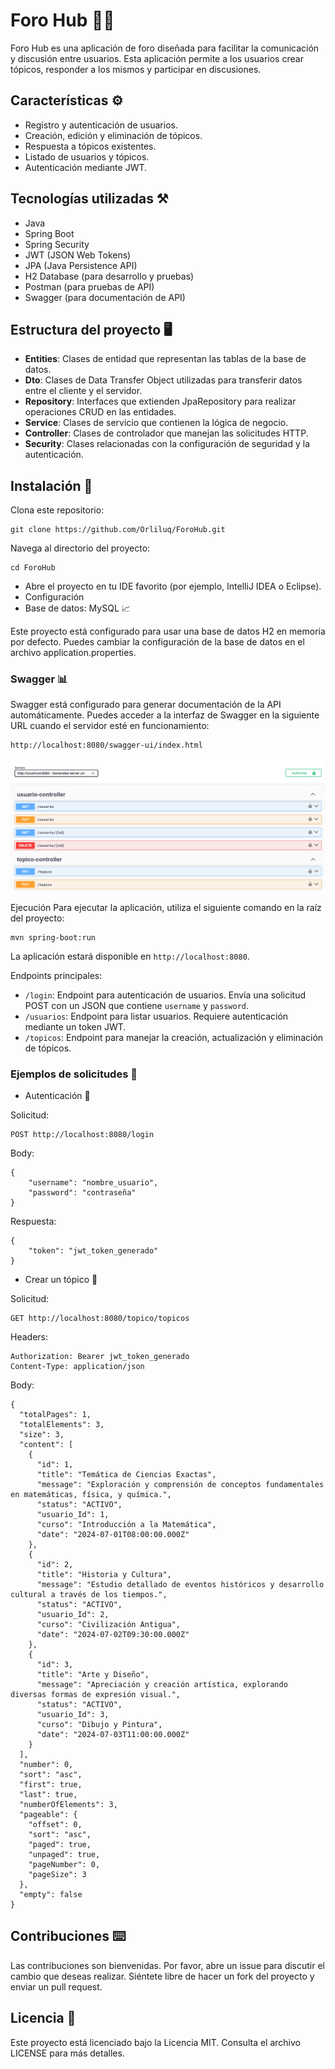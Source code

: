 # Foro Hub 👩‍💻

Foro Hub es una aplicación de foro diseñada para facilitar la comunicación y discusión entre usuarios. Esta aplicación permite a los usuarios crear tópicos, responder a los mismos y participar en discusiones.


## Características ⚙️

- Registro y autenticación de usuarios.
- Creación, edición y eliminación de tópicos.
- Respuesta a tópicos existentes.
- Listado de usuarios y tópicos.
- Autenticación mediante JWT.

## Tecnologías utilizadas ⚒️

- Java
- Spring Boot
- Spring Security
- JWT (JSON Web Tokens)
- JPA (Java Persistence API)
- H2 Database (para desarrollo y pruebas)
- Postman (para pruebas de API)
- Swagger (para documentación de API)

## Estructura del proyecto 🖥️

- **Entities**: Clases de entidad que representan las tablas de la base de datos.
- **Dto**: Clases de Data Transfer Object utilizadas para transferir datos entre el cliente y el servidor.
- **Repository**: Interfaces que extienden JpaRepository para realizar operaciones CRUD en las entidades.
- **Service**: Clases de servicio que contienen la lógica de negocio.
- **Controller**: Clases de controlador que manejan las solicitudes HTTP.
- **Security**: Clases relacionadas con la configuración de seguridad y la autenticación.

## Instalación 🚧

Clona este repositorio:
```
git clone https://github.com/Orliluq/ForoHub.git
```

Navega al directorio del proyecto:
```
cd ForoHub
```
- Abre el proyecto en tu IDE favorito (por ejemplo, IntelliJ IDEA o Eclipse).
- Configuración
- Base de datos: MySQL 📈


Este proyecto está configurado para usar una base de datos H2 en memoria por defecto. Puedes cambiar la configuración de la base de datos en el archivo application.properties.

### Swagger 📊
Swagger está configurado para generar documentación de la API automáticamente. Puedes acceder a la interfaz de Swagger en la siguiente URL cuando el servidor esté en funcionamiento:
```
http://localhost:8080/swagger-ui/index.html
```
![swagger.png](hub%2Fswagger.png)

Ejecución
Para ejecutar la aplicación, utiliza el siguiente comando en la raíz del proyecto:
```
mvn spring-boot:run
```
La aplicación estará disponible en `http://localhost:8080`.

Endpoints principales:
- `/login`: Endpoint para autenticación de usuarios. Envía una solicitud POST con un JSON que contiene `username` y `password`.
- `/usuarios`: Endpoint para listar usuarios. Requiere autenticación mediante un token JWT.
- `/topicos`: Endpoint para manejar la creación, actualización y eliminación de tópicos.

### Ejemplos de solicitudes 📑

- Autenticación 🔐

Solicitud:
```
POST http://localhost:8080/login
```
Body:
```
{
    "username": "nombre_usuario",
    "password": "contraseña"
}
```
Respuesta:
```
{
    "token": "jwt_token_generado"
}
```
- Crear un tópico 📝

Solicitud:
```
GET http://localhost:8080/topico/topicos
```
Headers:
```
Authorization: Bearer jwt_token_generado
Content-Type: application/json
```
Body:
```
{
  "totalPages": 1,
  "totalElements": 3,
  "size": 3,
  "content": [
    {
      "id": 1,
      "title": "Temática de Ciencias Exactas",
      "message": "Exploración y comprensión de conceptos fundamentales en matemáticas, física, y química.",
      "status": "ACTIVO",
      "usuario_Id": 1,
      "curso": "Introducción a la Matemática",
      "date": "2024-07-01T08:00:00.000Z"
    },
    {
      "id": 2,
      "title": "Historia y Cultura",
      "message": "Estudio detallado de eventos históricos y desarrollo cultural a través de los tiempos.",
      "status": "ACTIVO",
      "usuario_Id": 2,
      "curso": "Civilización Antigua",
      "date": "2024-07-02T09:30:00.000Z"
    },
    {
      "id": 3,
      "title": "Arte y Diseño",
      "message": "Apreciación y creación artística, explorando diversas formas de expresión visual.",
      "status": "ACTIVO",
      "usuario_Id": 3,
      "curso": "Dibujo y Pintura",
      "date": "2024-07-03T11:00:00.000Z"
    }
  ],
  "number": 0,
  "sort": "asc",
  "first": true,
  "last": true,
  "numberOfElements": 3,
  "pageable": {
    "offset": 0,
    "sort": "asc",
    "paged": true,
    "unpaged": true,
    "pageNumber": 0,
    "pageSize": 3
  },
  "empty": false
}

```
## Contribuciones ⌨️
Las contribuciones son bienvenidas. Por favor, abre un issue para discutir el cambio que deseas realizar. Siéntete libre de hacer un fork del proyecto y enviar un pull request.

## Licencia 🚀
Este proyecto está licenciado bajo la Licencia MIT. Consulta el archivo LICENSE para más detalles.
